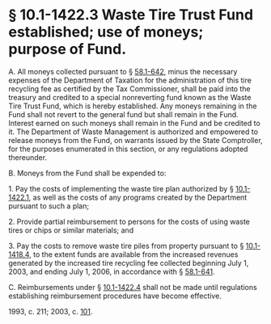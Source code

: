 # § 10.1-1422.3 Waste Tire Trust Fund established; use of moneys; purpose of Fund.

<p>A. All moneys collected pursuant to § <a href='http://law.lis.virginia.gov/vacode/58.1-642/'>58.1-642</a>, minus the necessary expenses of the Department of Taxation for the administration of this tire recycling fee as certified by the Tax Commissioner, shall be paid into the treasury and credited to a special nonreverting fund known as the Waste Tire Trust Fund, which is hereby established. Any moneys remaining in the Fund shall not revert to the general fund but shall remain in the Fund. Interest earned on such moneys shall remain in the Fund and be credited to it. The Department of Waste Management is authorized and empowered to release moneys from the Fund, on warrants issued by the State Comptroller, for the purposes enumerated in this section, or any regulations adopted thereunder.</p><p>B. Moneys from the Fund shall be expended to:</p><p>1. Pay the costs of implementing the waste tire plan authorized by § <a href='http://law.lis.virginia.gov/vacode/10.1-1422.1/'>10.1-1422.1</a>, as well as the costs of any programs created by the Department pursuant to such a plan;</p><p>2. Provide partial reimbursement to persons for the costs of using waste tires or chips or similar materials; and</p><p>3. Pay the costs to remove waste tire piles from property pursuant to § <a href='http://law.lis.virginia.gov/vacode/10.1-1418.4/'>10.1-1418.4</a>, to the extent funds are available from the increased revenues generated by the increased tire recycling fee collected beginning July 1, 2003, and ending July 1, 2006, in accordance with § <a href='http://law.lis.virginia.gov/vacode/58.1-641/'>58.1-641</a>.</p><p>C. Reimbursements under § <a href='http://law.lis.virginia.gov/vacode/10.1-1422.4/'>10.1-1422.4</a> shall not be made until regulations establishing reimbursement procedures have become effective.</p><p>1993, c. 211; 2003, c. <a href='http://lis.virginia.gov/cgi-bin/legp604.exe?031+ful+CHAP0101'>101</a>.</p>